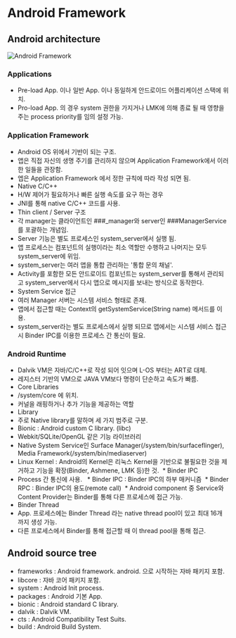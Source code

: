 # Android Framework
## Android architecture
![Android Framework](http://3.bp.blogspot.com/_wK8UgW3iEtU/TGPkS44q8LI/AAAAAAAADgc/x6EBEn2sl3c/s1600/Android+Architecture+-+1.png)
### Applications
* Pre-load App. 이나 일반 App. 이나 동일하게 안드로이드 어플리케이션 스택에 위치.
* Pro-load App. 의 경우 system 권한을 가지거나 LMK에 의해 종료 될 때 영향을 주는 process priority를 임의 설정 가능.
### Application Framework
* Android OS 위에서 기반이 되는 구조.
* 앱은 직접 자신의 생명 주기를 관리하지 않으며 Application Framework에서 이러한 일들을 관장함.
* 엡은 Application Framework 에서 정한 규칙에 따라 작성 되면 됨.
* Native C/C++
 * H/W 제어가 필요하거나 빠른 실행 속도를 요구 하는 경우
 * JNI를 통해 native C/C++ 코드를 사용.
* Thin client / Server 구조
 * 각 manager는 클라이언트인 ###_manager와 server인 ###ManagerService를 포괄하는 개념임.
 * Server 기능은 별도 프로세스인 system_server에서 실행 됨.
 * 앱 프로세스는 컴포넌트의 실행이라는 최소 역할만 수행하고 나머지는 모두 system_server에 위임.
 * system_server는 여러 앱을 통합 관리하는 '통합 문의 채널'.
 * Activity를 포함한 모든 안드로이드 컴포넌트는 system_server를 통해서 관리되고 system_server에서 다시 앱으로 메시지를 보내는 방식으로 동작한다.
* System Service 접근
 * 여러 Manager 서버는 시스템 서비스 형태로 존재.
 * 앱에서 접근할 때는 Context의 getSystemService(String name) 메서드를 이용.
 * system_server라는 별도 프로세스에서 실행 되므로 앱에서는 시스템 서비스 접근 시 Binder IPC를 이용한 프로세스 간 통신이 필요.
### Android Runtime
* Dalvik VM은 자바/C/C++로 작성 되어 잇으며 L-OS 부터는 ART로 대체.
* 레지스터 기반의 VM으로 JAVA VM보다 명령이 단순하고 속도가 빠름.
* Core Libraries
 * /system/core 에 위치.
 * 커널을 래핑하거나 추가 기능을 제공하는 역할
 * Library
  * 주로 Native library를 말하며 세 가지 범주로 구분.
  * Bionic : Android custom C library. (libc)
  * Webkit/SQLite/OpenGL 같은 기능 라이브러리
  * Native System Service인 Surface Manager(/system/bin/surfaceflinger), Media Framework(/system/bin/mediaserver)
 * Linux Kernel : Android의 Kernel은 리눅스 Kernel을 기반으로 불필요한 것을 제거하고 기능을 확장(Binder, Ashmene, LMK 등)한 것.
 * Binder IPC
  * Process 간 통신에 사용.
  * Binder IPC : Binder IPC의 하부 매커니즘
  * Binder RPC : Binder IPC의 용도(remote call)
  * Android component 중 Service와 Content Provider는 Binder를 통해 다른 프로세스에 접근 가능.
 * Binder Thread
  * App. 프로세스에는 Binder Thread 라는 native thread pool이 있고 최대 16개 까지 생성 가능.
  * 다른 프로세스에서 Binder를 통해 접근할 때 이 thread pool을 통해 접근.
## Android source tree
* frameworks : Android framework. android. 으로 시작하는 자바 패키지 포함.
* libcore : 자바 코어 패키지 포함.
* system : Android Init process.
* packages : Android 기본 App.
* bionic : Android standard C library.
* dalvik : Dalvik VM.
* cts : Android Compatibility Test Suits.
* build : Android Build System.
